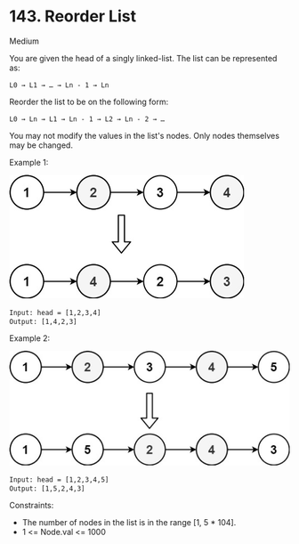 # 143. Reorder List
Medium

You are given the head of a singly linked-list. The list can be represented as:
```
L0 → L1 → … → Ln - 1 → Ln
```
Reorder the list to be on the following form:
```
L0 → Ln → L1 → Ln - 1 → L2 → Ln - 2 → …
```
You may not modify the values in the list's nodes. Only nodes themselves may be changed.

Example 1:

![ex1](ex1.jpg)
```
Input: head = [1,2,3,4]
Output: [1,4,2,3]
```
Example 2:

![ex2](ex2.jpg)
```
Input: head = [1,2,3,4,5]
Output: [1,5,2,4,3]
```
 
Constraints:
* The number of nodes in the list is in the range [1, 5 * 104].
* 1 <= Node.val <= 1000

